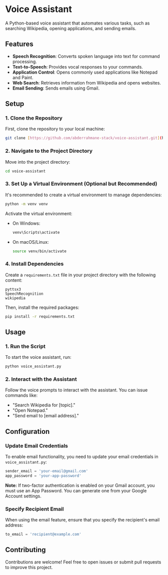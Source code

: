 # Voice Assistant

A Python-based voice assistant that automates various tasks, such as searching Wikipedia, opening applications, and sending emails.

## Features

- **Speech Recognition**: Converts spoken language into text for command processing.
- **Text-to-Speech**: Provides vocal responses to your commands.
- **Application Control**: Opens commonly used applications like Notepad and Paint.
- **Web Search**: Retrieves information from Wikipedia and opens websites.
- **Email Sending**: Sends emails using Gmail.

## Setup

### 1. Clone the Repository

First, clone the repository to your local machine:

```bash
git clone [https://github.com/abderrahmane-stack/voice-assistant.git](https://github.com/abderrahmane-stack/voice-assistan.git)
```

### 2. Navigate to the Project Directory

Move into the project directory:

```bash
cd voice-assistant
```

### 3. Set Up a Virtual Environment (Optional but Recommended)

It's recommended to create a virtual environment to manage dependencies:

```bash
python -m venv venv
```

Activate the virtual environment:

- On Windows:
  ```bash
  venv\Scripts\activate
  ```
- On macOS/Linux:
  ```bash
  source venv/bin/activate
  ```

### 4. Install Dependencies

Create a `requirements.txt` file in your project directory with the following content:

```
pyttsx3
SpeechRecognition
wikipedia
```

Then, install the required packages:

```bash
pip install -r requirements.txt
```

## Usage

### 1. Run the Script

To start the voice assistant, run:

```bash
python voice_assistant.py
```

### 2. Interact with the Assistant

Follow the voice prompts to interact with the assistant. You can issue commands like:

- "Search Wikipedia for [topic]."
- "Open Notepad."
- "Send email to [email address]."

## Configuration

### Update Email Credentials

To enable email functionality, you need to update your email credentials in `voice_assistant.py`:

```python
sender_email = 'your-email@gmail.com'
app_password = 'your-app-password'
```

**Note:** If two-factor authentication is enabled on your Gmail account, you must use an App Password. You can generate one from your Google Account settings.

### Specify Recipient Email

When using the email feature, ensure that you specify the recipient's email address:

```python
to_email = 'recipient@example.com'
```

## Contributing

Contributions are welcome! Feel free to open issues or submit pull requests to improve this project.


